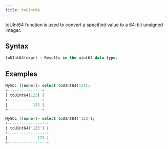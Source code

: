 ```yaml
---
title: toUInt64
---
```


toUInt64 function is used to convert a specified value to a 64-bit unsigned integer.

## Syntax

```sql
toUInt64(expr) — Results in the uint64 data type.
```

## Examples

```sql
MySQL [(none)]> select toUInt64(123);
+---------------+
| toUInt64(123) |
+---------------+
|           123 |
+---------------+
```
```sql
MySQL [(none)]> select toUInt64('123');
+-----------------+
| toUInt64('123') |
+-----------------+
|             123 |
+-----------------+
```